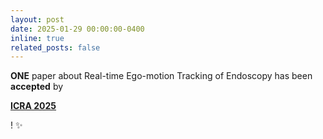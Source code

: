 ```yaml
---
layout: post
date: 2025-01-29 00:00:00-0400
inline: true
related_posts: false
---
```


**ONE** paper about Real-time Ego-motion Tracking of Endoscopy has been **accepted** by <a href='https://2025.ieee-icra.org/'><p style="color: purple;">**ICRA 2025**</p></a>! :sparkles: